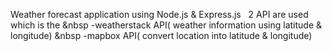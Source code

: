 Weather forecast application using Node.js & Express.js &nbsp;
2 API are used which is the &nbsp
-weatherstack API( weather information using latitude & longitude) &nbsp
-mapbox API( convert location into latitude & longitude)
